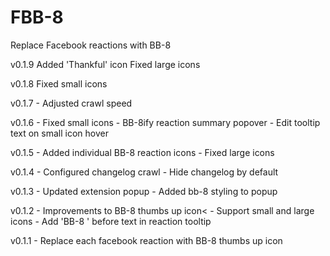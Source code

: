 # FBB-8

Replace Facebook reactions with BB-8

v0.1.9
    Added 'Thankful' icon
    Fixed large icons

v0.1.8
    Fixed small icons

v0.1.7
    - Adjusted crawl speed

v0.1.6
    - Fixed small icons
    - BB-8ify reaction summary popover
    - Edit tooltip text on small icon hover

v0.1.5
    - Added individual BB-8 reaction icons
    - Fixed large icons

v0.1.4
    - Configured changelog crawl
    - Hide changelog by default

v0.1.3
    - Updated extension popup
    - Added bb-8 styling to popup

v0.1.2
    - Improvements to BB-8 thumbs up icon<
    - Support small and large icons
    - Add 'BB-8 ' before text in reaction tooltip

v0.1.1
    - Replace each facebook reaction with BB-8 thumbs up icon